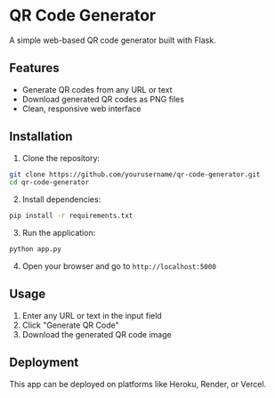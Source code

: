 # QR Code Generator

A simple web-based QR code generator built with Flask.

## Features
- Generate QR codes from any URL or text
- Download generated QR codes as PNG files
- Clean, responsive web interface

## Installation

1. Clone the repository:
```bash
git clone https://github.com/yourusername/qr-code-generator.git
cd qr-code-generator
```

2. Install dependencies:
```bash
pip install -r requirements.txt
```

3. Run the application:
```bash
python app.py
```

4. Open your browser and go to `http://localhost:5000`

## Usage
1. Enter any URL or text in the input field
2. Click "Generate QR Code"
3. Download the generated QR code image

## Deployment
This app can be deployed on platforms like Heroku, Render, or Vercel.